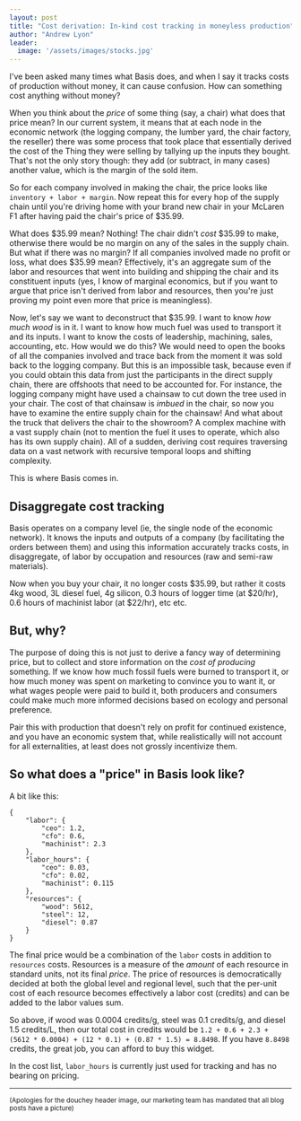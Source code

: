 ```yaml
---
layout: post
title: "Cost derivation: In-kind cost tracking in moneyless production"
author: "Andrew Lyon"
leader:
  image: '/assets/images/stocks.jpg'
---
```


I've been asked many times what Basis does, and when I say it tracks costs of production without money, it can cause confusion. How can something cost anything without money?

When you think about the _price_ of some thing (say, a chair) what does that price mean? In our current system, it means that at each node in the economic network (the logging company, the lumber yard, the chair factory, the reseller) there was some process that took place that essentially derived the cost of the Thing they were selling by tallying up the inputs they bought. That's not the only story though: they add (or subtract, in many cases) another value, which is the margin of the sold item.

So for each company involved in making the chair, the price looks like `inventory + labor + margin`. Now repeat this for every hop of the supply chain until you're driving home with your brand new chair in your McLaren F1 after having paid the chair's price of $35.99.

What does $35.99 mean? Nothing! The chair didn't _cost_ $35.99 to make, otherwise there would be no margin on any of the sales in the supply chain. But what if there was no margin? If all companies involved made no profit or loss, what does $35.99 mean? Effectively, it's an aggregate sum of the labor and resources that went into building and shipping the chair and its constituent inputs (yes, I know of marginal economics, but if you want to argue that price isn't derived from labor and resources, then you're just proving my point even more that price is meaningless).

Now, let's say we want to deconstruct that $35.99. I want to know _how much wood_ is in it. I want to know how much fuel was used to transport it and its inputs. I want to know the costs of leadership, machining, sales, accounting, etc. How would we do this? We would need to open the books of all the companies involved and trace back from the moment it was sold back to the logging company. But this is an impossible task, because even if you could obtain this data from just the participants in the direct supply chain, there are offshoots that need to be accounted for. For instance, the logging company might have used a chainsaw to cut down the tree used in your chair. The cost of that chainsaw is _imbued_ in the chair, so now you have to examine the entire supply chain for the chainsaw! And what about the truck that delivers the chair to the showroom? A complex machine with a vast supply chain (not to mention the fuel it uses to operate, which also has its own supply chain). All of a sudden, deriving cost requires traversing data on a vast network with recursive temporal loops and shifting complexity.

This is where Basis comes in.

## Disaggregate cost tracking

Basis operates on a company level (ie, the single node of the economic network). It knows the inputs and outputs of a company (by facilitating the orders between them) and using this information accurately tracks costs, in disaggregate, of labor by occupation and resources (raw and semi-raw materials).

Now when you buy your chair, it no longer costs $35.99, but rather it costs 4kg wood, 3L diesel fuel, 4g silicon, 0.3 hours of logger time (at $20/hr), 0.6 hours of machinist labor (at $22/hr), etc etc.

## But, why?

The purpose of doing this is not just to derive a fancy way of determining price, but to collect and store information on the _cost of producing_ something. If we know how much fossil fuels were burned to transport it, or how much money was spent on marketing to convince you to want it, or what wages people were paid to build it, both producers and consumers could make much more informed decisions based on ecology and personal preference.

Pair this with production that doesn't rely on profit for continued existence, and you have an economic system that, while realistically will not account for all externalities, at least does not grossly incentivize them.

## So what does a "price" in Basis look like?

A bit like this:

```
{
    "labor": {
        "ceo": 1.2,
        "cfo": 0.6,
        "machinist": 2.3
    },
    "labor_hours": {
        "ceo": 0.03,
        "cfo": 0.02,
        "machinist": 0.115
    },
    "resources": {
        "wood": 5612,
        "steel": 12,
        "diesel": 0.87
    }
}
```

The final price would be a combination of the `labor` costs in addition to `resources` costs. Resources is a measure of the _amount_ of each resource in standard units, not its final _price_. The price of resources is democratically decided at both the global level and regional level, such that the per-unit cost of each resource becomes effectively a labor cost (credits) and can be added to the labor values sum.

So above, if wood was 0.0004 credits/g, steel was 0.1 credits/g, and diesel 1.5 credits/L, then our total cost in credits would be `1.2 + 0.6 + 2.3 + (5612 * 0.0004) + (12 * 0.1) + (0.87 * 1.5) = 8.8498`. If you have `8.8498` credits, the great job, you can afford to buy this widget.

In the cost list, `labor_hours` is currently just used for tracking and has no bearing on pricing.

---

<small>(Apologies for the douchey header image, our marketing team has mandated that all blog posts have a picture)</small>

